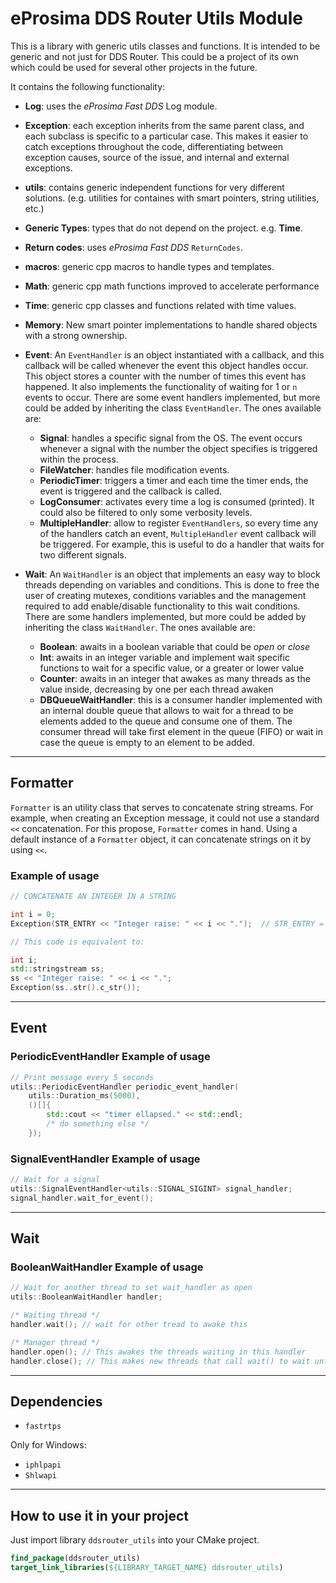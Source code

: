 # eProsima DDS Router Utils Module

This is a library with generic utils classes and functions.
It is intended to be generic and not just for DDS Router.
This could be a project of its own which could be used for several other projects in the future.

It contains the following functionality:

* **Log**: uses the *eProsima Fast DDS* Log module.

* **Exception**: each exception inherits from the same parent class, and each subclass is specific to a particular case.
  This makes it easier to catch exceptions throughout the code, differentiating between exception causes,
  source of the issue, and internal and external exceptions.

* **utils**: contains generic independent functions for very different solutions.
  (e.g. utilities for containes with smart pointers, string utilities, etc.)

* **Generic Types**: types that do not depend on the project. e.g. **Time**.

* **Return codes**: uses *eProsima Fast DDS* `ReturnCodes`.

* **macros**: generic cpp macros to handle types and templates.

* **Math**: generic cpp math functions improved to accelerate performance

* **Time**: generic cpp classes and functions related with time values.

* **Memory**: New smart pointer implementations to handle shared objects with a strong ownership.

* **Event**: An `EventHandler` is an object instantiated with a callback, and this callback will be called whenever the event
  this object handles occur.
  This object stores a counter with the number of times this event has happened.
  It also implements the functionality of waiting for 1 or `n` events to occur.
  There are some event handlers implemented, but more could be added by inheriting the class `EventHandler`.
  The ones available are:
  * **Signal**: handles a specific signal from the OS.
    The event occurs whenever a signal with the number the object specifies is triggered within the process.
  * **FileWatcher**: handles file modification events.
  * **PeriodicTimer**: triggers a timer and each time the timer ends, the event is triggered and the callback is called.
  * **LogConsumer**: activates every time a log is consumed (printed).
    It could also be filtered to only some verbosity levels.
  * **MultipleHandler**: allow to register `EventHandlers`, so every time any of the handlers catch an event,
    `MultipleHandler` event callback will be triggered.
    For example, this is useful to do a handler that waits for two different signals.

* **Wait**: An `WaitHandler` is an object that implements an easy way to block threads depending on variables and
  conditions. This is done to free the user of creating mutexes, conditions variables and the management required
  to add enable/disable functionality to this wait conditions.
  There are some handlers implemented, but more could be added by inheriting the class `WaitHandler`.
  The ones available are:
  * **Boolean**: awaits in a boolean variable that could be *open* or *close*
  * **Int**: awaits in an integer variable and implement wait specific functions to wait for a specific value, or a greater or lower value
  * **Counter**: awaits in an integer that awakes as many threads as the value inside, decreasing by one per each thread awaken
  * **DBQueueWaitHandler**: this is a consumer handler implemented with an internal double queue that allows to wait for
    a thread to be elements added to the queue and consume one of them. The consumer thread will take first element in the queue (FIFO)
    or wait in case the queue is empty to an element to be added.

---

## Formatter

`Formatter` is an utility class that serves to concatenate string streams.
For example, when creating an Exception message, it could not use a standard `<<` concatenation.
For this propose, `Formatter` comes in hand.
Using a default instance of a `Formatter` object, it can concatenate strings on it by using `<<`.

### Example of usage

```cpp
// CONCATENATE AN INTEGER IN A STRING

int i = 0;
Exception(STR_ENTRY << "Integer raise: " << i << ".");  // STR_ENTRY = Formatter()

// This code is equivalent to:

int i;
std::stringstream ss;
ss << "Integer raise: " << i << ".";
Exception(ss..str().c_str());
```

---

## Event

### PeriodicEventHandler Example of usage

```cpp
// Print message every 5 seconds
utils::PeriodicEventHandler periodic_event_handler(
    utils::Duration_ms(5000),
    ()[]{
        std::cout << "timer ellapsed." << std::endl;
        /* do something else */
    });
```

### SignalEventHandler Example of usage

```cpp
// Wait for a signal
utils::SignalEventHandler<utils::SIGNAL_SIGINT> signal_handler;
signal_handler.wait_for_event();
```

---

## Wait

### BooleanWaitHandler Example of usage

```cpp
// Wait for another thread to set wait_handler as open
utils::BooleanWaitHandler handler;

/* Waiting thread */
handler.wait(); // wait for other tread to awake this

/* Manager thread */
handler.open(); // This awakes the threads waiting in this handler
handler.close(); // This makes new threads that call wait() to wait until next open
```

---

## Dependencies

* `fastrtps`

Only for Windows:

* `iphlpapi`
* `Shlwapi`

---

## How to use it in your project

Just import library `ddsrouter_utils` into your CMake project.

```cmake
find_package(ddsrouter_utils)
target_link_libraries(${LIBRARY_TARGET_NAME} ddsrouter_utils)
```
